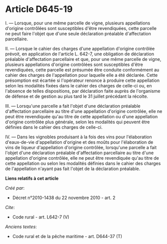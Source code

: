 # Article D645-19

I. ― Lorsque, pour une même parcelle de vigne, plusieurs appellations d'origine contrôlées sont susceptibles d'être
revendiquées, cette parcelle ne peut faire l'objet que d'une seule déclaration préalable d'affectation parcellaire. 

II. ― Lorsque le cahier des charges d'une appellation d'origine contrôlée prévoit, en application de l'article L. 642-7, une
obligation de déclaration préalable d'affectation parcellaire et que, pour une même parcelle de vigne, plusieurs appellations
d'origine contrôlées sont susceptibles d'être revendiquées, cette parcelle est présumée être conduite conformément au cahier
des charges de l'appellation pour laquelle elle a été déclarée. Cette présomption est écartée si l'opérateur renonce à
produire cette appellation selon les modalités fixées dans le cahier des charges de celle-ci ou, en l'absence de telles
dispositions, par déclaration faite auprès de l'organisme de défense et de gestion au plus tard le 31 juillet précédant la
récolte. 

III. ― Lorsqu'une parcelle a fait l'objet d'une déclaration préalable d'affectation parcellaire au titre d'une appellation
d'origine contrôlée, elle ne peut être revendiquée qu'au titre de cette appellation ou d'une appellation d'origine contrôlée
plus générale, selon les modalités qui peuvent être définies dans le cahier des charges de celle-ci. 

IV. ― Dans les vignobles produisant à la fois des vins pour l'élaboration d'eaux-de-vie d'appellation d'origine et des moûts
pour l'élaboration de vins de liqueur d'appellation d'origine contrôlée, lorsqu'une parcelle a fait l'objet d'une déclaration
préalable d'affectation parcellaire au titre d'une appellation d'origine contrôlée, elle ne peut être revendiquée qu'au titre
de cette appellation ou selon les modalités définies dans le cahier des charges de l'appellation n'ayant pas fait l'objet de
la déclaration préalable.

**Liens relatifs à cet article**

_Créé par_:

  - Décret n°2010-1438 du 22 novembre 2010 - art. 2

_Cite_:

  - Code rural - art. L642-7 (V)

_Anciens textes_:

  - Code rural et de la pêche maritime - art. D644-37 (T)
